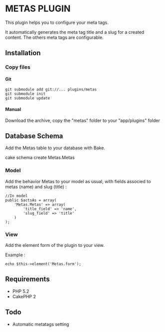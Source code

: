METAS PLUGIN 
===========

This plugin helps you to configure your meta tags.

It automatically generates the meta tag title and a slug for a created content.
The others meta tags are configurable.



Installation
------------

### Copy files

#### Git

	git submodule add git://... plugins/metas
	git submodule init
	git submodule update

#### Manual

Download the archive, copy the "metas" folder to your "app/plugins" folder

## Database Schema

Add the Metas table to your database with Bake.

cake schema create Metas.Metas

### Model

Add the behavior Metas to your model as usual, with fields associed to metas (name) and slug (title) :


	//In model
	public $actsAs = array(
		'Metas.Metas' => array(
			'title_field' => 'name',
			'slug_field' => 'title'
		)
	);

### View

Add the element form of the plugin to your view.

Example :
	
	echo $this->element('Metas.form');
	

Requirements
------------

- PHP 5.2
- CakePHP 2


Todo
----

- Automatic metatags setting

